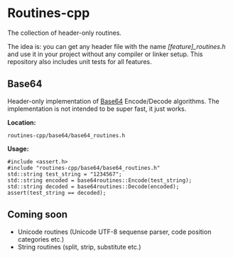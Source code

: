 # Routines-cpp #

The collection of header-only routines.

The idea is: you can get any header file with the name *[feature]_routines.h* and use it in your project without any compiler or linker setup. This repository also includes unit tests for all features.

## Base64 ##

Header-only implementation of [Base64](https://en.wikipedia.org/wiki/Base64) Encode/Decode algorithms. The implementation is not intended to be super fast, it just works.

__Location:__

    routines-cpp/base64/base64_routines.h

__Usage:__

    #include <assert.h>
    #include "routines-cpp/base64/base64_routines.h"
    std::string test_string = "1234567";
    std::string encoded = base64routines::Encode(test_string);
    std::string decoded = base64routines::Decode(encoded);
    assert(test_string == decoded);

## Coming soon ##

*  Unicode routines (Unicode UTF-8 sequense parser, code position categories etc.)
*  String routines (split, strip, substitute etc.)
